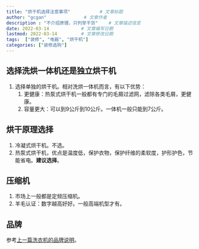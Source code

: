 ```yaml
---
title: "烘干机选择注意事项"           # 文章标题
author: "gcgan"              # 文章作者
description : "不介绍原理，只列举干货"    # 文章描述信息
date: 2022-03-14            # 文章编写日期
lastmod: 2022-03-14         # 文章修改日期
tags:  ["装修", "电器", "烘干机"]
categories: ["装修选购"]
---
```

## 选择洗烘一体机还是独立烘干机
1. 选择单独的烘干机。相对洗烘一体机而言，有以下优势：
   1. 更健康：热泵式烘干机一般都有专门的毛屑过滤网，滤除各类毛屑，更健康。
   2. 容量更大：可以到9公斤到10公斤。一体机一般只能到7公斤。

## 烘干原理选择
1. 冷凝式烘干机。不选。
2. 热泵式烘干机，优点是温度低，保护衣物，保护纤维的柔软度，护形护色，节能省电。**建议选择**。

## 压缩机
1. 市场上一般都是定频压缩机。
2. 羊毛认证：数字越高好好。一般高端机型才有。

## 品牌
参考[上一篇洗衣机的品牌说明](./滚筒洗衣机选择注意事项/)。